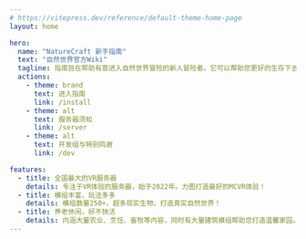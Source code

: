 ```yaml
---
# https://vitepress.dev/reference/default-theme-home-page
layout: home

hero:
  name: "NatureCraft 新手指南"
  text: "自然世界官方Wiki"
  tagline: 指南旨在帮助有意进入自然世界冒险的新人冒险者。它可以帮助您更好的生存下去，并打造自己的温馨家园！
  actions:
    - theme: brand
      text: 进入指南
      link: /install
    - theme: alt
      text: 服务器须知
      link: /server
    - theme: alt
      text: 开发组与特别鸣谢
      link: /dev

features:   
  - title: 全国最大的VR服务器
    details: 专注于VR体验的服务器，始于2022年。力图打造最好的MCVR体验！
  - title: 模组丰富，玩法多多
    details: 模组数量250+，超多现实生物，打造真实自然世界！
  - title: 养老休闲，好不快活
    details: 内涵大量农业、烹饪、畜牧等内容，同时有大量建筑模组帮助您打造温馨家园。
---
```


